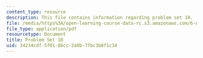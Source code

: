 ```yaml
---
content_type: resource
description: This file contains information regarding problem set 10.
file: /media/https%3A/open-learning-course-data-rc.s3.amazonaws.com/6-851-advanced-data-structures-spring-2012/34234cdf5f0186cc2a8b7fbc3b0f1c34_MIT6_851S12_ps10.pdf
file_type: application/pdf
resourcetype: Document
title: Problem Set 10
uid: 34234cdf-5f01-86cc-2a8b-7fbc3b0f1c34
---
```

